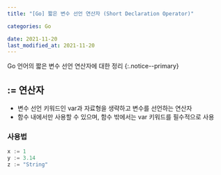 ```yaml
---
title: "[Go] 짧은 변수 선언 연산자 (Short Declaration Operator)"

categories: Go

date: 2021-11-20
last_modified_at: 2021-11-20
---
```


Go 언어의 짧은 변수 선언 연산자에 대한 정리
{:.notice--primary}

## := 연산자

- 변수 선언 키워드인 var과 자료형을 생략하고 변수를 선언하는 연산자
- 함수 내에서만 사용할 수 있으며, 함수 밖에서는 var 키워드를 필수적으로 사용

### 사용법

``` go
x := 1
y := 3.14
z := "String"
```